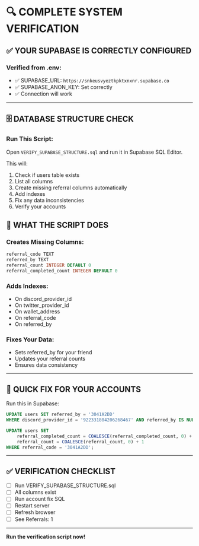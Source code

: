 # 🔍 COMPLETE SYSTEM VERIFICATION

## ✅ YOUR SUPABASE IS CORRECTLY CONFIGURED

### **Verified from .env:**
- ✅ SUPABASE_URL: `https://snkeusvyeztkpktxnxnr.supabase.co`
- ✅ SUPABASE_ANON_KEY: Set correctly
- ✅ Connection will work

---

## 🗄️ DATABASE STRUCTURE CHECK

### **Run This Script:**

Open `VERIFY_SUPABASE_STRUCTURE.sql` and run it in Supabase SQL Editor.

This will:
1. Check if users table exists
2. List all columns
3. Create missing referral columns automatically
4. Add indexes
5. Fix any data inconsistencies
6. Verify your accounts



## 🔧 WHAT THE SCRIPT DOES

### **Creates Missing Columns:**
```sql
referral_code TEXT
referred_by TEXT
referral_count INTEGER DEFAULT 0
referral_completed_count INTEGER DEFAULT 0
```

### **Adds Indexes:**
- On discord_provider_id
- On twitter_provider_id
- On wallet_address
- On referral_code
- On referred_by

### **Fixes Your Data:**
- Sets referred_by for your friend
- Updates your referral counts
- Ensures data consistency

---

## 🎯 QUICK FIX FOR YOUR ACCOUNTS

Run this in Supabase:

```sql
UPDATE users SET referred_by = '3041A2DD'
WHERE discord_provider_id = '922331804206268467' AND referred_by IS NULL;

UPDATE users SET 
    referral_completed_count = COALESCE(referral_completed_count, 0) + 1,
    referral_count = COALESCE(referral_count, 0) + 1
WHERE referral_code = '3041A2DD';
```

---

## ✅ VERIFICATION CHECKLIST

- [ ] Run VERIFY_SUPABASE_STRUCTURE.sql
- [ ] All columns exist
- [ ] Run account fix SQL
- [ ] Restart server
- [ ] Refresh browser
- [ ] See Referrals: 1

---

**Run the verification script now!**
